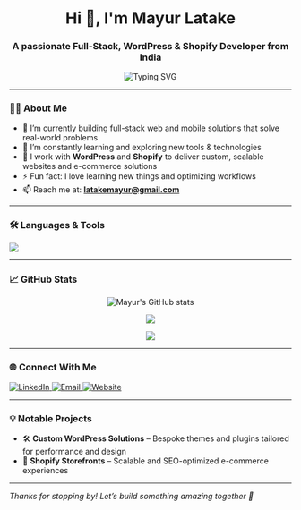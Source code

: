 <h1 align="center">Hi 👋, I'm Mayur Latake</h1>
<h3 align="center">A passionate Full-Stack, WordPress & Shopify Developer from India</h3>

<p align="center">
  <img src="https://readme-typing-svg.demolab.com?font=Fira+Code&size=22&pause=1000&center=true&width=500&lines=Full-stack+Developer+%7C+WordPress+%26+Shopify+Expert;Building+Digital+Experiences+That+Deliver+Impact" alt="Typing SVG" />
</p>

---

### 🧑‍💻 About Me

- 🔭 I’m currently building full-stack web and mobile solutions that solve real-world problems  
- 🌱 I’m constantly learning and exploring new tools & technologies  
- 💼 I work with **WordPress** and **Shopify** to deliver custom, scalable websites and e-commerce solutions  
- ⚡ Fun fact: I love learning new things and optimizing workflows  
- 📫 Reach me at: **latakemayur@gmail.com**

---

### 🛠️ Languages & Tools

<p align="left">
  <img src="https://skillicons.dev/icons?i=js,ts,react,next,nodejs,flutter,php,mysql,mongodb,html,css,tailwind,wordpress,shopify,figma,vscode,git,github,linux" />
</p>

---

### 📈 GitHub Stats

<p align="center">
  <img src="https://github-readme-stats.vercel.app/api?username=latake-mayur&show_icons=true&theme=tokyonight" alt="Mayur's GitHub stats" />
</p>
<p align="center">
  <img src="https://github-readme-streak-stats.herokuapp.com/?user=latake-mayur&theme=tokyonight" />
</p>
<p align="center">
  <img src="https://github-readme-stats.vercel.app/api/top-langs/?username=latake-mayur&layout=compact&theme=tokyonight" />
</p>

---

### 🌐 Connect With Me

<p align="left">
  <a href="https://linkedin.com/in/mayur-latake-56899723b" target="_blank">
    <img src="https://skillicons.dev/icons?i=linkedin" alt="LinkedIn" />
  </a>
  <a href="mailto:latakemayur@gmail.com" target="_blank">
    <img src="https://skillicons.dev/icons?i=gmail" alt="Email" />
  </a>
  <a href="https://mayurlatake.tech" target="_blank">
    <img src="https://skillicons.dev/icons?i=wordpress" alt="Website" />
  </a>
</p>

---

### 💡 Notable Projects

- 🛠️ **Custom WordPress Solutions** – Bespoke themes and plugins tailored for performance and design  
- 🛒 **Shopify Storefronts** – Scalable and SEO-optimized e-commerce experiences  

---

_Thanks for stopping by! Let’s build something amazing together 🚀_
